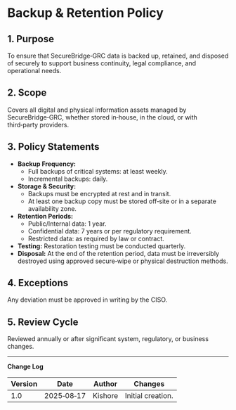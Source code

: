 # Backup & Retention Policy

## 1. Purpose
To ensure that SecureBridge‑GRC data is backed up, retained, and disposed of securely to support business continuity, legal compliance, and operational needs.

## 2. Scope
Covers all digital and physical information assets managed by SecureBridge‑GRC, whether stored in‑house, in the cloud, or with third‑party providers.

## 3. Policy Statements
- **Backup Frequency:** 
  - Full backups of critical systems: at least weekly.
  - Incremental backups: daily.
- **Storage & Security:** 
  - Backups must be encrypted at rest and in transit.
  - At least one backup copy must be stored off‑site or in a separate availability zone.
- **Retention Periods:**
  - Public/Internal data: 1 year.
  - Confidential data: 7 years or per regulatory requirement.
  - Restricted data: as required by law or contract.
- **Testing:** Restoration testing must be conducted quarterly.
- **Disposal:** At the end of the retention period, data must be irreversibly destroyed using approved secure‑wipe or physical destruction methods.

## 4. Exceptions
Any deviation must be approved in writing by the CISO.

## 5. Review Cycle
Reviewed annually or after significant system, regulatory, or business changes.

---

**Change Log**

| Version | Date       | Author   | Changes           |
|---------|------------|----------|-------------------|
| 1.0     | 2025‑08‑17 | Kishore  | Initial creation. |
